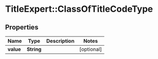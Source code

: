 # TitleExpert::ClassOfTitleCodeType

## Properties
Name | Type | Description | Notes
------------ | ------------- | ------------- | -------------
**value** | **String** |  | [optional] 


